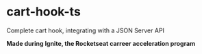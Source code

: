 # cart-hook-ts

Complete cart hook, integrating with a JSON Server API

**Made during Ignite, the Rocketseat carreer acceleration program**
